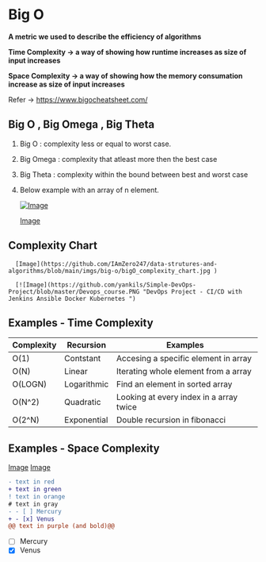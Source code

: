 # Big O 

  **A metric we used to describe the efficiency of algorithms**
  
  **Time Complexity -> a way of showing how runtime increases as size of input increases**
  
  **Space Complexity -> a way of showing how the memory consumation increase as size of input increases**

  Refer -> https://www.bigocheatsheet.com/
  
 
## Big O , Big Omega , Big Theta
  
 1. Big O : complexity less or equal to worst case.
 1. Big Omega : complexity that atleast more then the best case 
 1. Big Theta : complexity within the bound between best and worst case
    
 1. Below example with an array of n element. 

     [![Image](https://github.com/IAmZero247/data-strutures-and-algorithms/blob/main/imgs/big-o/bigO_bigOmega_bigTheta.jpg)](https://www.udemy.com/course/valaxy-devops/?referralCode=8147A5CF4C8C7D9E253F)
  
    [Image](https://github.com/IAmZero247/data-strutures-and-algorithms/blob/main/imgs/big-o/bigO_bigOmega_bigTheta.jpg)
      
    
    
## Complexity Chart    
      [Image](https://github.com/IAmZero247/data-strutures-and-algorithms/blob/main/imgs/big-o/bigO_complexity_chart.jpg )
      
      [![Image](https://github.com/yankils/Simple-DevOps-Project/blob/master/Devops_course.PNG "DevOps Project - CI/CD with Jenkins Ansible Docker Kubernetes ")
      
  ## Examples - Time Complexity 
  
| Complexity | Recursion    | Examples
| -----------| ------------ |-----------------------------------------
| O(1)       | Contstant    |  Accesing a specific element in array
| O(N)       | Linear       | Iterating whole element from a array
| O(LOGN)    | Logarithmic  | Find an element in sorted array
| O(N^2)     | Quadratic    | Looking at every index in a array twice
| O(2^N)     | Exponential  | Double recursion in fibonacci

 ## Examples - Space Complexity 
 
 [Image](https://github.com/IAmZero247/data-strutures-and-algorithms/blob/main/imgs/big-o/sp_complexity1.jpg)
 [Image](https://github.com/IAmZero247/data-strutures-and-algorithms/blob/main/imgs/big-o/sp_complexity2.jpg)
      
  
  
 ```diff
- text in red
+ text in green
! text in orange
# text in gray
- - [ ] Mercury
+ - [x] Venus
@@ text in purple (and bold)@@
```

 - [ ] Mercury
  - [x] Venus
